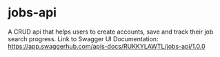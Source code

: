 # jobs-api
A CRUD api that helps users to create accounts, save and track their job search progress.
Link to Swagger UI Documentation: https://app.swaggerhub.com/apis-docs/RUKKYLAWTL/jobs-api/1.0.0
